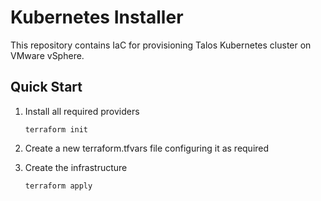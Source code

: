 # Kubernetes Installer

This repository contains IaC for provisioning Talos Kubernetes cluster on VMware vSphere.

## Quick Start

1. Install all required providers
    ```shell
    terraform init
    ```

2. Create a new terraform.tfvars file configuring it as required
3. Create the infrastructure

    ```shell
    terraform apply
    ```